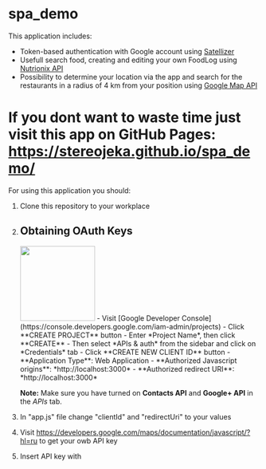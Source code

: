 # spa_demo

This application includes:
 - Token-based authentication with Google account using [Satellizer](https://github.com/sahat/satellizer/)
 - Usefull search food, creating and editing your own FoodLog using [Nutrionix API](https://developer.nutritionix.com/)
 - Possibility to determine your location via the app and search for the restaurants in a radius of 4 km from your position using [Google Map API](https://developers.google.com/maps/documentation/javascript/?hl=ru)

# If you dont want to waste time just visit this app on GitHub Pages: https://stereojeka.github.io/spa_demo/

For using this application you should:
 1. Clone this repository to your workplace
 2. ## Obtaining OAuth Keys
    <img src="https://camo.githubusercontent.com/204e6b07369021b5b9eb7d228d051aca72a457ef/68747470733a2f2f75706c6f61642e77696b696d656469612e6f72672f77696b6970656469612f636f6d6d6f6e732f7468756d622f322f32662f476f6f676c655f323031355f6c6f676f2e7376672f3130303070782d476f6f676c655f323031355f6c6f676f2e7376672e706e67" width="150">
    - Visit [Google Developer Console](https://console.developers.google.com/iam-admin/projects)
    - Click **CREATE PROJECT** button
    - Enter *Project Name*, then click **CREATE**
    - Then select *APIs & auth* from the sidebar and click on *Credentials* tab
    - Click **CREATE NEW CLIENT ID** button
     - **Application Type**: Web Application
     - **Authorized Javascript origins**: *http://localhost:3000*
     - **Authorized redirect URI**: *http://localhost:3000*

    **Note:** Make sure you have turned on **Contacts API** and **Google+ API** in the *APIs* tab.
  
 3. In "app.js" file change "clientId" and "redirectUri" to your values
 4. Visit https://developers.google.com/maps/documentation/javascript/?hl=ru to get your owb API key
 5. Insert API key with <script> in "index.html" 
 

